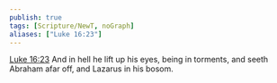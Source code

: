```yaml
---
publish: true
tags: [Scripture/NewT, noGraph]
aliases: ["Luke 16:23"]
---
```

[Luke 16:23](https://churchofjesuschrist.org/study/scriptures/nt/luke/16?lang=eng&id=p23#p23) And in hell he lift up his eyes, being in torments, and seeth Abraham afar off, and Lazarus in his bosom.
